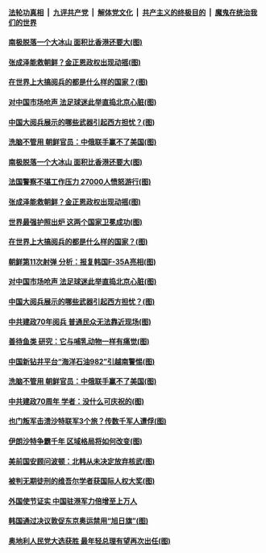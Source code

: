 ####  [法轮功真相](../../../../basic/blob/master/README.md?t=10030152) &nbsp;|&nbsp; [九评共产党](../../../../9ping.md/blob/master/README.md?t=10030152) &nbsp;|&nbsp; [解体党文化](../../../../jtdwh.md/blob/master/README.md?t=10030152)  &nbsp;|&nbsp; [共产主义的终极目的](../../../../gczydzjmd.md/blob/master/README.md?t=10030152) &nbsp;|&nbsp; [魔鬼在统治我们的世界](../../../../mgztzwmdsj.md/blob/master/README.md?t=10030152) 

#### [南极脱落一个大冰山 面积比香港还要大(图)](../pages/p9/909262.md?t=10030152) 

#### [张成泽能救朝鲜？金正恩政权出现动摇(图)](../pages/p9/909206.md?t=10030152) 

#### [在世界上大搞阅兵的都是什么样的国家？(图)](../pages/p9/909160.md?t=10030152) 

#### [对中国市场呛声 法足球迷此举直捣北京心脏(图)](../pages/p9/909114.md?t=10030152) 

#### [中国大阅兵展示的哪些武器引起西方担忧？(图)](../pages/p9/909155.md?t=10030152) 

#### [洗脑不管用 朝鲜官员：中俄联手赢不了美国(图)](../pages/p9/908997.md?t=10030152) 

#### [南极脱落一个大冰山 面积比香港还要大(图)](../pages/p9/909262.md?t=10030152) 

#### [法国警察不堪工作压力 27000人愤怒游行(图)](../pages/p9/909259.md?t=10030152) 

#### [张成泽能救朝鲜？金正恩政权出现动摇(图)](../pages/p9/909206.md?t=10030152) 

#### [世界最强护照出炉 这两个国家卫冕成功(图)](../pages/p9/909199.md?t=10030152) 

#### [在世界上大搞阅兵的都是什么样的国家？(图)](../pages/p9/909160.md?t=10030152) 

#### [朝鲜第11次射弹 分析：报复韩国F-35A亮相(图)](../pages/p9/909187.md?t=10030152) 

#### [对中国市场呛声 法足球迷此举直捣北京心脏(图)](../pages/p9/909114.md?t=10030152) 

#### [中国大阅兵展示的哪些武器引起西方担忧？(图)](../pages/p9/909155.md?t=10030152) 

#### [中共建政70年阅兵 普通民众无法靠近现场(图)](../pages/p9/909154.md?t=10030152) 

#### [善待鱼类 研究：它与哺乳动物一样有痛觉(图)](../pages/p9/909099.md?t=10030152) 

#### [中国新钻井平台“海洋石油982”引越南警惕(图)](../pages/p9/909152.md?t=10030152) 

#### [洗脑不管用 朝鲜官员：中俄联手赢不了美国(图)](../pages/p9/908997.md?t=10030152) 

#### [中共建政70周年 学者：没什么可庆祝的(图)](../pages/p9/909065.md?t=10030152) 

#### [也门叛军击溃沙特联军3个旅？传数千军人遭俘(图)](../pages/p9/908995.md?t=10030152) 

#### [伊朗沙特争霸千年 区域格局将如何改变(图)](../pages/p9/909055.md?t=10030152) 

#### [美前国安顾问波顿：北韩从未决定放弃核武(图)](../pages/p9/909053.md?t=10030152) 

#### [被判无期徒刑的维吾尔学者获国际人权大奖(图)](../pages/p9/909052.md?t=10030152) 

#### [外国使节证实 中国驻港军力倍增至上万人](../pages/p9/909026.md?t=10030152) 

#### [韩国通过决议敦促东京奥运禁用“旭日旗”(图)](../pages/p9/909022.md?t=10030152) 

#### [奥地利人民党大选获胜 最年轻总理有望再次出任(图)](../pages/p9/909021.md?t=10030152) 

